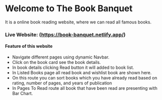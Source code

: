 # Welcome to The Book Banquet

It is a online book reading website, where we can read all famous books.

### Live Website: (https://book-banquet.netlify.app/)

#### Feature of this website
- Navigate different pages using dynamic Navbar.
- Click on the book card see the book details.
- In book details clicking Read button it will added to book list.
- In Listed Books page all read book and wishlist book are shown here.
- On this route you can sort books which you have already read based on rating, number of pages, and years of publication
- In Pages To Read route all book that have been read are presenting with Bar Chart.